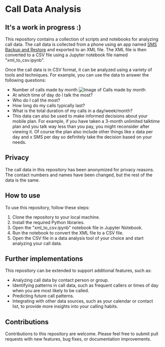 # Call Data Analysis
## It's a work in progress :)
This repository contains a collection of scripts and notebooks for analyzing call data. The call data is collected from a phone using an app named [SMS Backup and Restore](https://play.google.com/store/apps/details?id=com.riteshsahu.SMSBackupRestore) and exported to an XML file. The XML file is then converted to a CSV file using a Jupyter notebook file named "xml_to_csv.ipynb".

Once the call data is in CSV format, it can be analyzed using a variety of tools and techniques. For example, you can use the data to answer the following questions:

* Number of calls made by month
![Image of Calls made by month](../images/calls_made_by_month)
* At which time of day do I talk the most?
* Who do I call the most?
* How long do my calls typically last?
* What is the total duration of my calls in a day/week/month?
* This data can also be used to make informed decisions about your mobile plan. For example, if you have taken a 3-month unlimited talktime plan and you talk way less than you pay, you might reconsider after viewing it. Of course the plan also include other things like x data per day and x SMS per day so definitely take the decision based on your needs.

## Privacy

The call data in this repository has been anonymized for privacy reasons. The contact numbers and names have been changed, but the rest of the data is the same.

## How to use

To use this repository, follow these steps:

1. Clone the repository to your local machine.
2. Install the required Python libraries.
3. Open the "xml_to_csv.ipynb" notebook file in Jupyter Notebook.
4. Run the notebook to convert the XML file to a CSV file.
5. Open the CSV file in a data analysis tool of your choice and start analyzing your call data.

## Further implementations

This repository can be extended to support additional features, such as:

* Analyzing call data by contact person or group.
* Identifying patterns in call data, such as frequent callers or times of day when you are most likely to be called.
* Predicting future call patterns.
* Integrating with other data sources, such as your calendar or contact list, to provide more insights into your calling habits.

## Contributions

Contributions to this repository are welcome. Please feel free to submit pull requests with new features, bug fixes, or documentation improvements.
